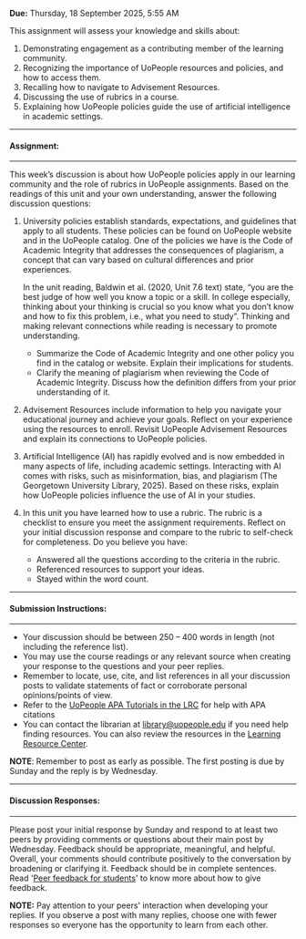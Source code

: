 **Due:** Thursday, 18 September 2025, 5:55 AM

This assignment will assess your knowledge and skills about:

1. Demonstrating engagement as a contributing member of the learning community.
2. Recognizing the importance of UoPeople resources and policies, and how to access them.
3. Recalling how to navigate to Advisement Resources.
4. Discussing the use of rubrics in a course.
5. Explaining how UoPeople policies guide the use of artificial intelligence in academic settings.
---
#### Assignment:
---

This week’s discussion is about how UoPeople policies apply in our learning community and the role of rubrics in UoPeople assignments. Based on the readings of this unit and your own understanding, answer the following discussion questions:

1. University policies establish standards, expectations, and guidelines that apply to all students. These policies can be found on UoPeople website and in the UoPeople catalog. One of the policies we have is the Code of Academic Integrity that addresses the consequences of plagiarism, a concept that can vary based on cultural differences and prior experiences.

	In the unit reading, Baldwin et al. (2020, Unit 7.6 text) state, “you are the best judge of how well you know a topic or a skill. In college especially, thinking about your thinking is crucial so you know what you don’t know and how to fix this problem, i.e., what you need to study”. Thinking and making relevant connections while reading is necessary to promote understanding.
	- Summarize the Code of Academic Integrity and one other policy you find in the catalog or website. Explain their implications for students.
	- Clarify the meaning of plagiarism when reviewing the Code of Academic Integrity. Discuss how the definition differs from your prior understanding of it.
	
2. Advisement Resources include information to help you navigate your educational journey and achieve your goals. Reflect on your experience using the resources to enroll. Revisit UoPeople Advisement Resources and explain its connections to UoPeople policies.

3. Artificial Intelligence (AI) has rapidly evolved and is now embedded in many aspects of life, including academic settings. Interacting with AI comes with risks, such as misinformation, bias, and plagiarism (The Georgetown University Library, 2025). Based on these risks, explain how UoPeople policies influence the use of AI in your studies.

4. In this unit you have learned how to use a rubric. The rubric is a checklist to ensure you meet the assignment requirements. Reflect on your initial discussion response and compare to the rubric to self-check for completeness. Do you believe you have:

	- Answered all the questions according to the criteria in the rubric.
	- Referenced resources to support your ideas.
	- Stayed within the word count.

---
#### Submission Instructions:

---
- Your discussion should be between 250 – 400 words in length (not including the reference list).
- You may use the course readings or any relevant source when creating your response to the questions and your peer replies.
- Remember to locate, use, cite, and list references in all your discussion posts to validate statements of fact or corroborate personal opinions/points of view.
- Refer to the [UoPeople APA Tutorials in the LRC](https://my.uopeople.edu/mod/book/view.php?id=223403&chapterid=250820) for help with APA citations
- You can contact the librarian at [library@uopeople.edu](mailto:library@uopeople.edu) if you need help finding resources. You can also review the resources in the [Learning Resource Center](https://my.uopeople.edu/course/view.php?id=3963%22%20l%20%22section-4%22%20o%20%22https://my.uopeople.edu/course/view.php?id=3963#section-4%22%20t%20%22_blank).

**NOTE**: Remember to post as early as possible. The first posting is due by Sunday and the reply is by Wednesday.

---

#### Discussion Responses:

---

Please post your initial response by Sunday and respond to at least two peers by providing comments or questions about their main post by Wednesday. Feedback should be appropriate, meaningful, and helpful. Overall, your comments should contribute positively to the conversation by broadening or clarifying it. Feedback should be in complete sentences. Read '[Peer feedback for students](https://my.uopeople.edu/pluginfile.php/2063367/mod_forum/intro/Giving%20Feedback-Tips%20for%20Students%20%281%29.pdf)' to know more about how to give feedback.

**NOTE:** Pay attention to your peers' interaction when developing your replies. If you observe a post with many replies, choose one with fewer responses so everyone has the opportunity to learn from each other.